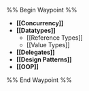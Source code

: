 %% Begin Waypoint %%
- **[[Concurrency]]**
- **[[Datatypes]]**
	- [[Reference Types]]
	- [[Value Types]]
- **[[Delegates]]**
- **[[Design Patterns]]**
- **[[OOP]]**

%% End Waypoint %%
